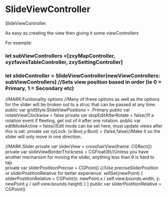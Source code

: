 #  SlideViewController

SlideViewController.

As easy as creating the view then giving it some viewControllers

For example:
### let subViewControllers =[zxyMapController, xyzfavesTableController, zxySettingController]
### let slideController = SlideViewController(newViewControllers: subViewControllers) //Sets view position based in order (ie 0 = Primary, 1 = Secondary etc)

//MARK:Funtionality options
//Many of these options as well as the options for the slider will be broken out to a struc that can be passed at any time.
public var gridStyle:SlideViewPositions = .Primary
public var rotateViewClockwise = false
private var stopEditAfterRotate = false//If a rotation event if fleeting, get out of it after one rotation.
public var editModeActive = false//Edit mode can be set here, must update views after this is set.
private var xyLock: (x:Bool,y:Bool) = (false,false)//Make it so the slider will only move in one direction.


//MARK:Slider
private var sliderView = crosshairView(frame: CGRect())
private var slideViewBorderThickness = CGFloat(9)//Unless you have another mechanism for moving the slider, anything less than 9 is hard to tap.\
private var sliderPostitionPrecise = CGPoint() {//Use preciseSliderPosition or sliderPostitionRelative for better experience.
    willSet(newPoint) {
        sliderPostitionRelative = CGPoint(x: newPoint.x / self.view.bounds.width, y: newPoint.y / self.view.bounds.height)
    }
}
public var sliderPostitionRelative = CGPoint()

